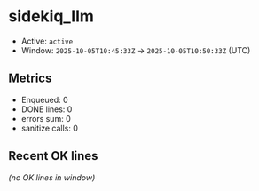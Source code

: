 # sidekiq_llm

- Active: `active`
- Window: `2025-10-05T10:45:33Z` → `2025-10-05T10:50:33Z` (UTC)

## Metrics
- Enqueued: 0
- DONE lines: 0
- errors sum: 0
- sanitize calls: 0

## Recent OK lines
_(no OK lines in window)_
